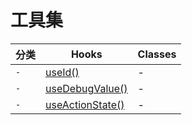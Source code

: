 # 工具集

分类 | Hooks | Classes
---|---|---
`-` | [useId()](https://zh-hans.react.dev/reference/react/useId) | - 
`-` | [useDebugValue()](https://zh-hans.react.dev/reference/react/useDebugValue) | - 
`-` | [useActionState()](https://zh-hans.react.dev/reference/react/useActionState) | - 